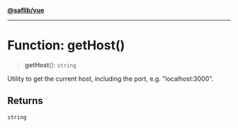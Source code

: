 [**@saflib/vue**](../index.md)

***

# Function: getHost()

> **getHost**(): `string`

Utility to get the current host, including the port, e.g. "localhost:3000".

## Returns

`string`
